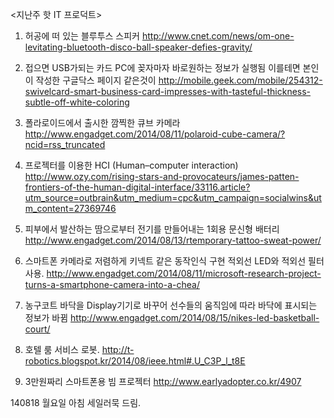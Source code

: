 
<지난주 핫 IT 프로덕트>

1. 허공에 떠 있는 블루투스 스피커
http://www.cnet.com/news/om-one-levitating-bluetooth-disco-ball-speaker-defies-gravity/

2. 접으면 USB가되는 카드
PC에 꽂자마자 바로원하는 정보가 실행됨 이를테면 본인이 작성한 구글닥스 페이지 같은것이
http://mobile.geek.com/mobile/254312-swivelcard-smart-business-card-impresses-with-tasteful-thickness-subtle-off-white-coloring

3. 폴라로이드에서 출시한 깜찍한 큐브 카메라
http://www.engadget.com/2014/08/11/polaroid-cube-camera/?ncid=rss_truncated

4. 프로젝터를 이용한 HCI (Human–computer interaction)
http://www.ozy.com/rising-stars-and-provocateurs/james-patten-frontiers-of-the-human-digital-interface/33116.article?utm_source=outbrain&utm_medium=cpc&utm_campaign=socialwins&utm_content=27369746

5. 피부에서 발산하는 땀으로부터 전기를 만들어내는 1회용 문신형 배터리
http://www.engadget.com/2014/08/13/rtemporary-tattoo-sweat-power/

6. 스마트폰 카메라로 저렴하게 키넥트 같은 동작인식 구현
적외선 LED와 적외선 필터 사용.
http://www.engadget.com/2014/08/11/microsoft-research-project-turns-a-smartphone-camera-into-a-chea/

7. 농구코트 바닥을 Display기기로 바꾸어 선수들의 움직임에 따라 바닥에 표시되는 정보가 바뀜 
http://www.engadget.com/2014/08/15/nikes-led-basketball-court/

8. 호텔 룸 서비스 로봇.
http://t-robotics.blogspot.kr/2014/08/ieee.html#.U_C3P_l_t8E

9. 3만원짜리 스마트폰용 빔 프로젝터
http://www.earlyadopter.co.kr/4907


140818 월요일 아침 <Tech>
세일러묵 드림.
